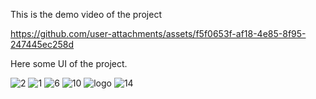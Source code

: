 This is the demo video of the project

https://github.com/user-attachments/assets/f5f0653f-af18-4e85-8f95-247445ec258d


Here some UI of the project.

![2](https://github.com/user-attachments/assets/bb5ba2c7-3324-4f65-805f-5b141d39b62d)
![1](https://github.com/user-attachments/assets/8c06654d-f211-4936-a416-aba0bcf03858)
![6](https://github.com/user-attachments/assets/860ef0b1-46d8-403e-bb60-c0736c59e541)
![10](https://github.com/user-attachments/assets/84b48470-1c40-4c00-ad2f-023b507df19e)
![logo](https://github.com/user-attachments/assets/bac13c63-8d80-42da-ad29-787c0509f986)
![14](https://github.com/user-attachments/assets/5d2c935b-db9f-4708-9713-42638d3b9414)


